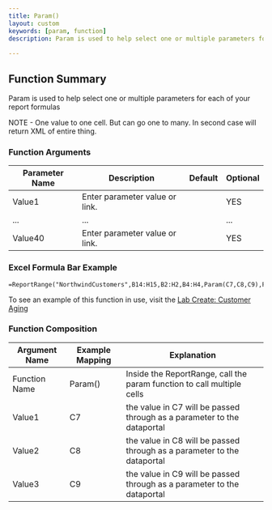 ```yaml
---
title: Param()
layout: custom
keywords: [param, function]
description: Param is used to help select one or multiple parameters for each of your report formulas. 
 
---
```

##  Function Summary 

Param is used to help select one or multiple parameters for each of your report formulas 

NOTE - One value to one cell. But can go one to many. In second case will return XML of entire thing. 

###  Function Arguments   

| Parameter Name | Description                    | Default | Optional |
| -------------- | ------------------------------ | ------- | -------- |
| Value1         | Enter parameter value or link. |         | YES      |
| ...            | ...                            |         | ...      |
| Value40        | Enter parameter value or link. |         | YES      |


### Excel Formula Bar Example
```Excel
=ReportRange("NorthwindCustomers",B14:H15,B2:H2,B4:H4,Param(C7,C8,C9),FALSE,FALSE,,FALSE,FALSE)
```
To see an example of this function in use, visit the [Lab Create: Customer Aging](/wGetStarted/L-Create-CustomerAging.html)

###  Function Composition   

| Argument Name | Example Mapping | Explanation                                                             |
| ------------- | --------------- | ----------------------------------------------------------------------- |
| Function Name | Param()         | Inside the ReportRange, call the param function to call multiple cells  |
| Value1        | C7              | the value in C7 will be passed through as a parameter to the dataportal |
| Value2        | C8              | the value in C8 will be passed through as a parameter to the dataportal |
| Value3        | C9              | the value in C9 will be passed through as a parameter to the dataportal |
